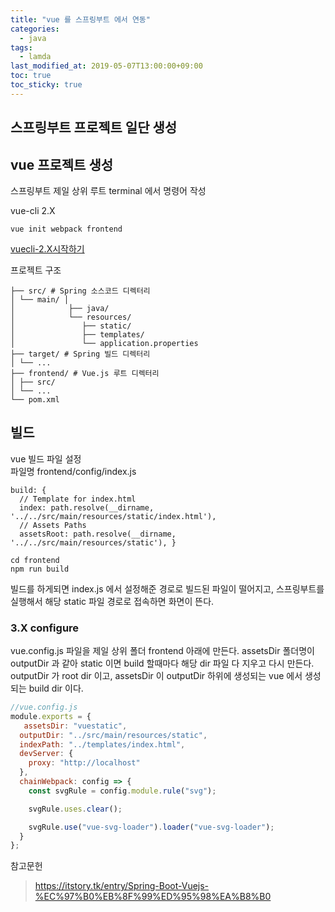 ```yaml
---
title: "vue 를 스프링부트 에서 연동"
categories:
  - java
tags:
  - lamda
last_modified_at: 2019-05-07T13:00:00+09:00
toc: true
toc_sticky: true
---
```


## 스프링부트 프로젝트 일단 생성

## vue 프로젝트 생성
스프링부트 제일 상위 루트 terminal 에서 명령어 작성

vue-cli 2.X
```
vue init webpack frontend
```
[vuecli-2.X시작하기](https://itstory.tk/entry/Spring-Boot-Vuejs-%EC%97%B0%EB%8F%99%ED%95%98%EA%B8%B0)


프로젝트 구조
```
├── src/ # Spring 소스코드 디렉터리
│ └── main/ │
│            ├── java/  
│            └── resources/  
│               ├── static/
│               ├── templates/
│               └── application.properties
├── target/ # Spring 빌드 디렉터리
│ └── ...
├── frontend/ # Vue.js 루트 디렉터리
│ ├── src/
│ └── ...
└── pom.xml
```

## 빌드
vue 빌드 파일 설정 <br>
파일명
frontend/config/index.js
```
build: {
  // Template for index.html
  index: path.resolve(__dirname, '../../src/main/resources/static/index.html'),
  // Assets Paths
  assetsRoot: path.resolve(__dirname, '../../src/main/resources/static'), }
```

```
cd frontend
npm run build
```

빌드를 하게되면 index.js 에서 설정해준 경로로 빌드된 파일이 떨어지고, 스프링부트를 실행해서 해당 static 파일 경로로 접속하면 화면이 뜬다.

### 3.X configure

vue.config.js 파일을 제일 상위 폴더 frontend 아래에 만든다.
assetsDir 폴더명이 outputDir 과 같아 static 이면 build 할때마다 해당 dir 파일 다 지우고 다시 만든다.
outputDir 가 root dir 이고, assetsDir 이 outputDir 하위에 생성되는 vue 에서 생성되는 build dir 이다.
```javascript
//vue.config.js
module.exports = {
   assetsDir: "vuestatic",
  outputDir: "../src/main/resources/static",
  indexPath: "../templates/index.html",
  devServer: {
    proxy: "http://localhost"
  },
  chainWebpack: config => {
    const svgRule = config.module.rule("svg");

    svgRule.uses.clear();

    svgRule.use("vue-svg-loader").loader("vue-svg-loader");
  }
};
```


참고문헌
> https://itstory.tk/entry/Spring-Boot-Vuejs-%EC%97%B0%EB%8F%99%ED%95%98%EA%B8%B0
